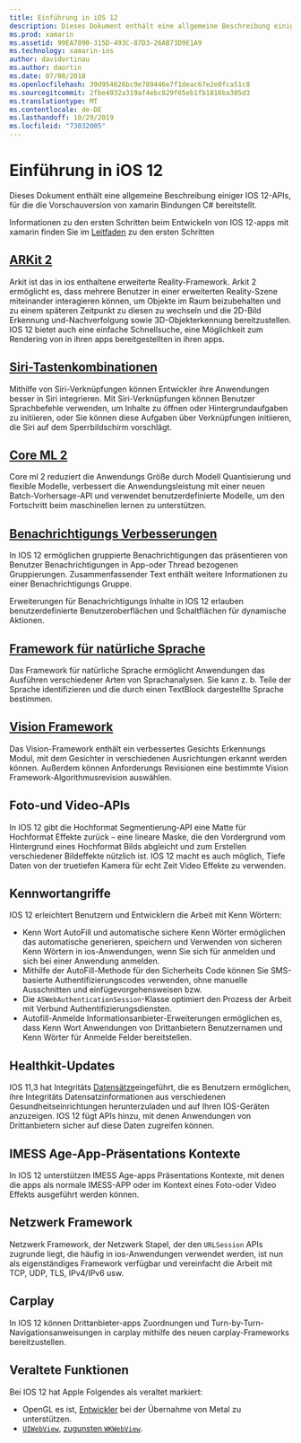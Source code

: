 ```yaml
---
title: Einführung in iOS 12
description: Dieses Dokument enthält eine allgemeine Beschreibung einiger IOS 12-APIs, für die die Vorschauversion von xamarin Bindungen C# bereitstellt.
ms.prod: xamarin
ms.assetid: 99EA7090-315D-493C-87D3-26AB73D9E1A9
ms.technology: xamarin-ios
author: davidortinau
ms.author: daortin
ms.date: 07/08/2018
ms.openlocfilehash: 39d954626bc9e789446e7f1deac67e2e0fca51c8
ms.sourcegitcommit: 2fbe4932a319af4ebc829f65eb1fb1816ba305d3
ms.translationtype: MT
ms.contentlocale: de-DE
ms.lasthandoff: 10/29/2019
ms.locfileid: "73032005"
---
```

# <a name="introduction-to-ios-12"></a>Einführung in iOS 12

Dieses Dokument enthält eine allgemeine Beschreibung einiger IOS 12-APIs, für die die Vorschauversion von xamarin Bindungen C# bereitstellt.

Informationen zu den ersten Schritten beim Entwickeln von IOS 12-apps mit xamarin finden Sie im [Leitfaden](get-started.md) zu den ersten Schritten

## <a name="arkit-2arkit2md"></a>[ARKit 2](arkit2.md)

Arkit ist das in ios enthaltene erweiterte Reality-Framework. Arkit 2 ermöglicht es, dass mehrere Benutzer in einer erweiterten Reality-Szene miteinander interagieren können, um Objekte im Raum beizubehalten und zu einem späteren Zeitpunkt zu diesen zu wechseln und die 2D-Bild Erkennung und-Nachverfolgung sowie 3D-Objekterkennung bereitzustellen. IOS 12 bietet auch eine einfache Schnellsuche, eine Möglichkeit zum Rendering von in ihren apps bereitgestellten in ihren apps.

## <a name="siri-shortcutssiri-shortcutsmd"></a>[Siri-Tastenkombinationen](siri-shortcuts.md)

Mithilfe von Siri-Verknüpfungen können Entwickler ihre Anwendungen besser in Siri integrieren. Mit Siri-Verknüpfungen können Benutzer Sprachbefehle verwenden, um Inhalte zu öffnen oder Hintergrundaufgaben zu initiieren, oder Sie können diese Aufgaben über Verknüpfungen initiieren, die Siri auf dem Sperrbildschirm vorschlägt.

## <a name="core-ml-2coremlmd"></a>[Core ML 2](coreml.md)

Core ml 2 reduziert die Anwendungs Größe durch Modell Quantisierung und flexible Modelle, verbessert die Anwendungsleistung mit einer neuen Batch-Vorhersage-API und verwendet benutzerdefinierte Modelle, um den Fortschritt beim maschinellen lernen zu unterstützen.

## <a name="notification-improvementsnotificationsindexmd"></a>[Benachrichtigungs Verbesserungen](notifications/index.md)

In IOS 12 ermöglichen gruppierte Benachrichtigungen das präsentieren von Benutzer Benachrichtigungen in App-oder Thread bezogenen Gruppierungen. Zusammenfassender Text enthält weitere Informationen zu einer Benachrichtigungs Gruppe.

Erweiterungen für Benachrichtigungs Inhalte in IOS 12 erlauben benutzerdefinierte Benutzeroberflächen und Schaltflächen für dynamische Aktionen.

## <a name="natural-language-frameworknatural-languagemd"></a>[Framework für natürliche Sprache](natural-language.md)

Das Framework für natürliche Sprache ermöglicht Anwendungen das Ausführen verschiedener Arten von Sprachanalysen. Sie kann z. b. Teile der Sprache identifizieren und die durch einen TextBlock dargestellte Sprache bestimmen.

## <a name="vision-frameworkiosplatformintroduction-to-ios11visionmd"></a>[Vision Framework](~/ios/platform/introduction-to-ios11/vision.md)

Das Vision-Framework enthält ein verbessertes Gesichts Erkennungs Modul, mit dem Gesichter in verschiedenen Ausrichtungen erkannt werden können. Außerdem können Anforderungs Revisionen eine bestimmte Vision Framework-Algorithmusrevision auswählen.

## <a name="photo-and-video-apis"></a>Foto-und Video-APIs

In IOS 12 gibt die Hochformat Segmentierung-API eine Matte für Hochformat Effekte zurück – eine lineare Maske, die den Vordergrund vom Hintergrund eines Hochformat Bilds abgleicht und zum Erstellen verschiedener Bildeffekte nützlich ist. IOS 12 macht es auch möglich, Tiefe Daten von der truetiefen Kamera für echt Zeit Video Effekte zu verwenden.

## <a name="passwords"></a>Kennwortangriffe

IOS 12 erleichtert Benutzern und Entwicklern die Arbeit mit Kenn Wörtern:

- Kenn Wort AutoFill und automatische sichere Kenn Wörter ermöglichen das automatische generieren, speichern und Verwenden von sicheren Kenn Wörtern in ios-Anwendungen, wenn Sie sich für anmelden und sich bei einer Anwendung anmelden.
- Mithilfe der AutoFill-Methode für den Sicherheits Code können Sie SMS-basierte Authentifizierungscodes verwenden, ohne manuelle Ausschnitten und einfügevorgehensweisen bzw.
- Die `ASWebAuthenticationSession`-Klasse optimiert den Prozess der Arbeit mit Verbund Authentifizierungsdiensten.
- Autofill-Anmelde Informationsanbieter-Erweiterungen ermöglichen es, dass Kenn Wort Anwendungen von Drittanbietern Benutzernamen und Kenn Wörter für Anmelde Felder bereitstellen.

## <a name="healthkit-updates"></a>Healthkit-Updates

IOS 11,3 hat Integritäts [Datensätze](https://www.apple.com/healthcare/health-records/)eingeführt, die es Benutzern ermöglichen, ihre Integritäts Datensatzinformationen aus verschiedenen Gesundheitseinrichtungen herunterzuladen und auf Ihren IOS-Geräten anzuzeigen. IOS 12 fügt APIs hinzu, mit denen Anwendungen von Drittanbietern sicher auf diese Daten zugreifen können.

## <a name="imessage-app-presentation-contexts"></a>IMESS Age-App-Präsentations Kontexte

In IOS 12 unterstützen IMESS Age-apps Präsentations Kontexte, mit denen die apps als normale IMESS-APP oder im Kontext eines Foto-oder Video Effekts ausgeführt werden können.

## <a name="network-framework"></a>Netzwerk Framework

Netzwerk Framework, der Netzwerk Stapel, der den `URLSession` APIs zugrunde liegt, die häufig in ios-Anwendungen verwendet werden, ist nun als eigenständiges Framework verfügbar und vereinfacht die Arbeit mit TCP, UDP, TLS, IPv4/IPv6 usw.

## <a name="carplay"></a>Carplay

In IOS 12 können Drittanbieter-apps Zuordnungen und Turn-by-Turn-Navigationsanweisungen in carplay mithilfe des neuen carplay-Frameworks bereitzustellen.

## <a name="deprecations"></a>Veraltete Funktionen

Bei IOS 12 hat Apple Folgendes als veraltet markiert:

- OpenGL es ist, [Entwickler](https://developer.apple.com/ios/whats-new/) bei der Übernahme von Metal zu unterstützen.
- [`UIWebView`](xref:UIKit.UIWebView), [zugunsten `WKWebView`](https://developer.apple.com/documentation/webkit/wkwebview?language=objc).
